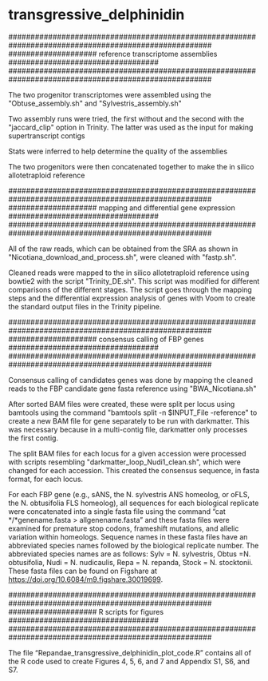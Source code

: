 # transgressive_delphinidin

######################################################################################################
#################### 	reference transcriptome assemblies    		##################################
######################################################################################################

The two progenitor transcriptomes were assembled using the "Obtuse_assembly.sh" and "Sylvestris_assembly.sh"

Two assembly runs were tried, the first without and the second with the "jaccard_clip" option in Trinity. The latter was used as the input for making supertranscript contigs

Stats were inferred to help determine the quality of the assemblies

The two progenitors were then concatenated together to make the in silico allotetraploid reference

######################################################################################################
#################### 	mapping and differential gene expression  	##################################
######################################################################################################

All of the raw reads, which can be obtained from the SRA as shown in "Nicotiana_download_and_process.sh", were cleaned with "fastp.sh".

Cleaned reads were mapped to the in silico allotetraploid reference using bowtie2 with the script "Trinity_DE.sh". This script was modified for different comparisons of the different stages.
The script goes through the mapping steps and the differential expression analysis of genes with Voom to create the standard output files in the Trinity pipeline.

######################################################################################################
#################### 	consensus calling of FBP genes 				##################################
######################################################################################################

Consensus calling of candidates genes was done by mapping the cleaned reads to the FBP candidate gene fasta reference using "BWA_Nicotiana.sh"

After sorted BAM files were created, these were split per locus using bamtools using the command "bamtools split -n $INPUT_File -reference" to create a new BAM file for gene separately to be run with darkmatter.
This was necessary because in a multi-contig file, darkmatter only processes the first contig.

The split BAM files for each locus for a given accession were processed with scripts resembling "darkmatter_loop_Nudi1_clean.sh", which were changed for each accession. This created the consensus sequence, in fasta format, for each locus.

For each FBP gene (e.g., sANS, the N. sylvestris ANS homeolog, or oFLS, the N. obtusifolia FLS homeolog), all sequences for each biological replicate were concatenated into a single fasta file using the command “cat */*genename.fasta > allgenename.fasta” and these fasta files were examined for premature stop codons, frameshift mutations, and allelic variation within homeologs. Sequence names in these fasta files have an abbreviated species names followed by the biological replicate number. The abbreviated species names are as follows: Sylv = N. sylvestris, Obtus =N. obtusifolia, Nudi = N. nudicaulis, Repa = N. repanda, Stock = N. stocktonii. These fasta files can be found on Figshare at https://doi.org/10.6084/m9.figshare.30019699.

######################################################################################################
#################### 	R scripts for figures 				##################################
######################################################################################################

The file “Repandae_transgressive_delphinidin_plot_code.R” contains all of the R code used to create Figures 4, 5, 6, and 7 and Appendix S1, S6, and S7.
